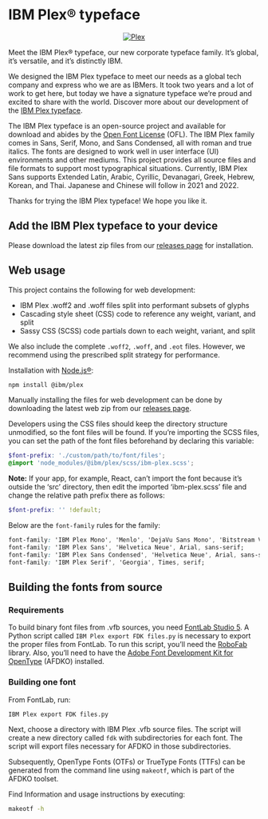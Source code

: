 # IBM Plex® typeface

<p align="center">
  <a href="https://www.ibm.com/plex/">
    <img alt="Plex" src="https://i.imgur.com/yB9xz60.jpg" />
  </a>
</p>

Meet the IBM Plex® typeface, our new corporate typeface family. It’s global, it’s versatile, and it’s distinctly IBM.

We designed the IBM Plex typeface to meet our needs as a global tech company and express who we are as IBMers. It took two years and a lot of work to get here, but today we have a signature typeface we’re proud and excited to share with the world. Discover more about our development of the [IBM Plex typeface](https://www.ibm.com/plex/).

The IBM Plex typeface is an open-source project and available for download and abides by the [Open Font License](LICENSE.txt) (OFL). The IBM Plex family comes in Sans, Serif, Mono, and Sans Condensed, all with roman and true italics. The fonts are designed to work well in user interface (UI) environments and other mediums. This project provides all source files and file formats to support most typographical situations. Currently, IBM Plex Sans supports Extended Latin, Arabic, Cyrillic, Devanagari, Greek, Hebrew, Korean, and Thai. Japanese and Chinese will follow in 2021 and 2022.

Thanks for trying the IBM Plex typeface! We hope you like it.

## Add the IBM Plex typeface to your device

Please download the latest zip files from our [releases page](https://github.com/IBM/plex/releases) for installation.

## Web usage

This project contains the following for web development:

- IBM Plex .woff2 and .woff files split into performant subsets of glyphs
- Cascading style sheet (CSS) code to reference any weight, variant, and split
- Sassy CSS (SCSS) code partials down to each weight, variant, and split

We also include the complete `.woff2`, `.woff`, and `.eot` files. However, we recommend using the prescribed split strategy for performance.

Installation with [Node.js®](https://nodejs.org/en/):

```bash
npm install @ibm/plex
```

Manually installing the files for web development can be done by downloading the latest web zip from our [releases page](https://github.com/IBM/plex/releases).

Developers using the CSS files should keep the directory structure unmodified, so the font files will be found. If you’re importing the SCSS files, you can set the path of the font files beforehand by declaring this variable:

```scss
$font-prefix: './custom/path/to/font/files';
@import 'node_modules/@ibm/plex/scss/ibm-plex.scss';
```

**Note:**
If your app, for example, React, can’t import the font because it’s outside the ‘src’ directory, then edit the imported ‘ibm-plex.scss’ file and change the relative path prefix there as follows:

```scss
$font-prefix: '' !default;
```

Below are the `font-family` rules for the family:

```css
font-family: 'IBM Plex Mono', 'Menlo', 'DejaVu Sans Mono', 'Bitstream Vera Sans Mono', Courier, monospace;
font-family: 'IBM Plex Sans', 'Helvetica Neue', Arial, sans-serif;
font-family: 'IBM Plex Sans Condensed', 'Helvetica Neue', Arial, sans-serif;
font-family: 'IBM Plex Serif', 'Georgia', Times, serif;
```

## Building the fonts from source

### Requirements

To build binary font files from .vfb sources, you need [FontLab Studio 5](https://www.fontlab.com). A Python script called `IBM Plex export FDK files.py` is necessary to export the proper files from FontLab. To run this script, you’ll need the [RoboFab](https://github.com/robofab-developers/robofab) library. Also, you’ll need to have the [Adobe Font Development Kit for OpenType](http://www.adobe.com/devnet/opentype/afdko.html) (AFDKO) installed.

### Building one font

From FontLab, run:

```bash
IBM Plex export FDK files.py
``` 

Next, choose a directory with IBM Plex .vfb source files. The script will create a new directory called `fdk` with subdirectories for each font. The script will export files necessary for AFDKO in those subdirectories.

Subsequently, OpenType Fonts (OTFs) or TrueType Fonts (TTFs) can be generated from the command line using `makeotf`, which is part of the AFDKO toolset. 

Find Information and usage instructions by executing:

```bash
makeotf -h
```
